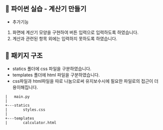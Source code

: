 ## 🧮 파이썬 실습 - 계산기 만들기
* 추가기능
1. 화면에 계산기 모양을 구현하여 버튼 입력으로 입력하도록 하였습니다.
2. 계산과 관련된 항목 외에는 입력하지 못하도록 하였습니다. 
  
## 📁 패키지 구조
* statics 폴더에 css 파일을 구분하였습니다.
* templates 폴더에 html 파일을 구분하였습니다.
* css파일과 html파일을 따로 나눔으로써 유지보수시에 필요한 파일로의 접근이 더 용이해집니다.
```
|   main.py
|
+---statics
|       styles.css
|
+---templates
|       calculator.html
```
